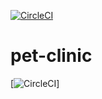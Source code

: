 [![CircleCI](https://circleci.com/gh/ravindraAmbati/pet-clinic/tree/master.svg?style=svg)](https://circleci.com/gh/ravindraAmbati/pet-clinic/tree/master)
# pet-clinic

[![CircleCI](https://api.codetabs.com/v1/loc?github=ravindraAmbati/pet-clinic)]
